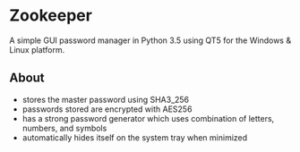 # Zookeeper
A simple GUI password manager in Python 3.5 using QT5 for the Windows & Linux platform.

## About
- stores the master password using SHA3_256
- passwords stored are encrypted with AES256
- has a strong password generator which uses combination of letters, numbers, and symbols
- automatically hides itself on the system tray when minimized
